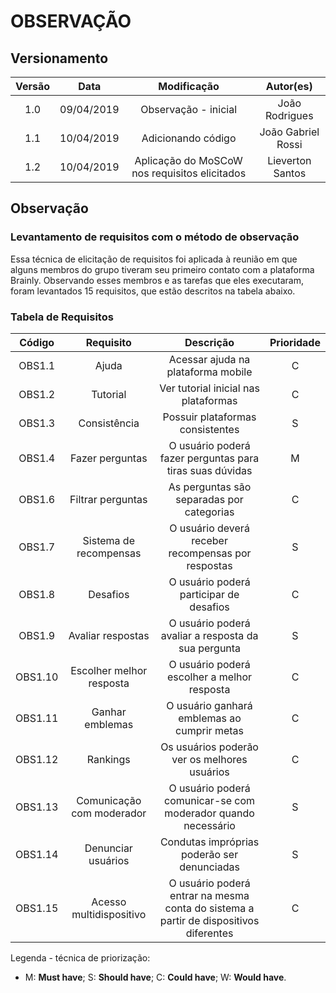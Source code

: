 # OBSERVAÇÃO

## Versionamento

| Versão |    Data    |      Modificação     |    Autor(es)   |
| :----: | :--------: | :------------------: | :------------: |
|  1.0   | 09/04/2019 | Observação - inicial | João Rodrigues |
|  1.1   | 10/04/2019 | Adicionando código | João Gabriel Rossi |
| 1.2 | 10/04/2019 | Aplicação do MoSCoW nos requisitos elicitados | Lieverton Santos |

## Observação

### Levantamento de requisitos com o método de observação

Essa técnica de elicitação de requisitos foi aplicada à reunião em que alguns membros do grupo tiveram seu primeiro contato com a plataforma Brainly. Observando esses membros e as tarefas que eles executaram, foram levantados 15 requisitos, que estão descritos na tabela abaixo.

### Tabela de Requisitos

| Código | Requisito | Descrição | Prioridade |
| :----: | :-------: | :----: | :-------: |
| OBS1.1 | Ajuda |Acessar ajuda na plataforma mobile | C |
| OBS1.2 | Tutorial| Ver tutorial inicial nas plataformas | C |
| OBS1.3 | Consistência | Possuir plataformas consistentes | S |
| OBS1.4 | Fazer perguntas | O usuário poderá fazer perguntas para tiras suas dúvidas | M |
| OBS1.6 | Filtrar perguntas | As perguntas são separadas por categorias | C |
| OBS1.7 | Sistema de recompensas | O usuário deverá receber recompensas por respostas | S |
| OBS1.8 | Desafios | O usuário poderá participar de desafios | C |
| OBS1.9 | Avaliar respostas | O usuário poderá avaliar a resposta da sua pergunta | S |
|   OBS1.10   | Escolher melhor resposta | O usuário poderá escolher a melhor resposta | C |
| OBS1.11 | Ganhar emblemas | O usuário ganhará emblemas ao cumprir metas | C |
| OBS1.12 | Rankings | Os usuários poderão ver os melhores usuários | C |
| OBS1.13 | Comunicação com moderador | O usuário poderá comunicar-se com moderador quando necessário | S |
|   OBS1.14   | Denunciar usuários | Condutas impróprias poderão ser denunciadas | S |
| OBS1.15 | Acesso multidispositivo | O usuário poderá entrar na mesma conta do sistema a partir de dispositivos diferentes | C |

Legenda - técnica de priorização:

*   M: **Must have**; S: **Should have**; C: **Could have**; W: **Would have**.